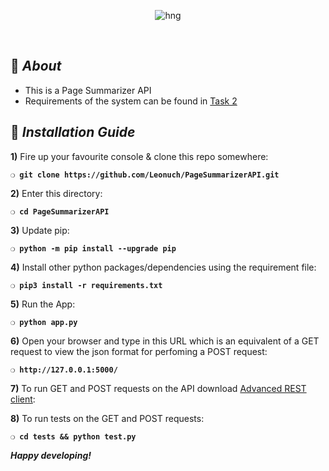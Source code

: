 <div align="center">

![hng](https://res.cloudinary.com/iambeejayayo/image/upload/v1554240066/brand-logo.png)

<br>

</div>

## :page_with_curl: _About_
- This is a Page Summarizer API 
- Requirements of the system can be found in [Task 2](https://docs.google.com/document/d/1IZs92nfnh85d7zwQquV25chc0NXsBZUf0KxqxqKBAsU/edit)

## :page_with_curl: _Installation Guide_

**1)** Fire up your favourite console & clone this repo somewhere:

__`❍ git clone https://github.com/Leonuch/PageSummarizerAPI.git`__

**2)** Enter this directory:

__`❍ cd PageSummarizerAPI`__

**3)** Update pip:

__`❍ python -m pip install --upgrade pip`__

**4)** Install other python packages/dependencies using the requirement file:

__`❍ pip3 install -r requirements.txt`__

**5)** Run the App:

__`❍ python app.py`__

**6)** Open your browser and type in this URL which is an equivalent of a GET request to view the json format for perfoming a POST request:

__`❍ http://127.0.0.1:5000/`__

**7)** To run GET and POST requests on the API download [Advanced REST client](https://chrome.google.com/webstore/detail/advanced-rest-client/hgmloofddffdnphfgcellkdfbfbjeloo/related):

**8)** To run tests on the GET and POST requests:

__`❍ cd tests && python test.py`__

__*Happy developing!*__
